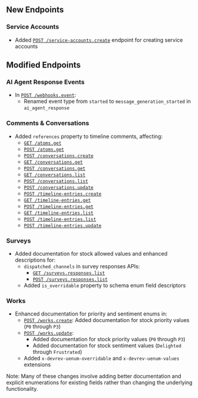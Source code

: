 

## New Endpoints

### Service Accounts
- Added [`POST /service-accounts.create`](/public/api-reference/service-accounts/create) endpoint for creating service accounts

## Modified Endpoints

### AI Agent Response Events
- In [`POST /webhooks.event`](/public/api-reference/webhooks/event):
  - Renamed event type from `started` to `message_generation_started` in `ai_agent_response`

### Comments & Conversations
- Added `references` property to timeline comments, affecting:
  - [`GET /atoms.get`](/public/api-reference/atoms/get-post)
  - [`POST /atoms.get`](/public/api-reference/atoms/get-post) 
  - [`POST /conversations.create`](/public/api-reference/conversations/create)
  - [`GET /conversations.get`](/public/api-reference/conversations/get-post)
  - [`POST /conversations.get`](/public/api-reference/conversations/get-post)
  - [`GET /conversations.list`](/public/api-reference/conversations/list-post)
  - [`POST /conversations.list`](/public/api-reference/conversations/list-post)
  - [`POST /conversations.update`](/public/api-reference/conversations/update)
  - [`POST /timeline-entries.create`](/public/api-reference/timeline-entries/create)
  - [`GET /timeline-entries.get`](/public/api-reference/timeline-entries/get-post)
  - [`POST /timeline-entries.get`](/public/api-reference/timeline-entries/get-post)
  - [`GET /timeline-entries.list`](/public/api-reference/timeline-entries/list-post)
  - [`POST /timeline-entries.list`](/public/api-reference/timeline-entries/list-post)
  - [`POST /timeline-entries.update`](/public/api-reference/timeline-entries/update)

### Surveys
- Added documentation for stock allowed values and enhanced descriptions for:
  - `dispatched_channels` in survey responses APIs:
    - [`GET /surveys.responses.list`](/public/api-reference/surveys/responses-list-post)
    - [`POST /surveys.responses.list`](/public/api-reference/surveys/responses-list-post)
  - Added `is_overridable` property to schema enum field descriptors

### Works
- Enhanced documentation for priority and sentiment enums in:
  - [`POST /works.create`](/public/api-reference/works/create): Added documentation for stock priority values (`P0` through `P3`)
  - [`POST /works.update`](/public/api-reference/works/update):
    - Added documentation for stock priority values (`P0` through `P3`)
    - Added documentation for stock sentiment values (`Delighted` through `Frustrated`)
  - Added `x-devrev-uenum-overridable` and `x-devrev-uenum-values` extensions

Note: Many of these changes involve adding better documentation and explicit enumerations for existing fields rather than changing the underlying functionality.